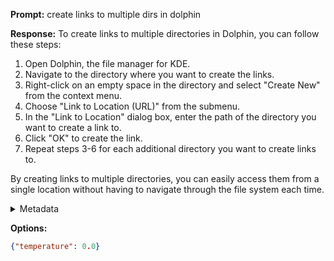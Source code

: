 **Prompt:**
create links to multiple dirs in dolphin

**Response:**
To create links to multiple directories in Dolphin, you can follow these steps:

1. Open Dolphin, the file manager for KDE.
2. Navigate to the directory where you want to create the links.
3. Right-click on an empty space in the directory and select "Create New" from the context menu.
4. Choose "Link to Location (URL)" from the submenu.
5. In the "Link to Location" dialog box, enter the path of the directory you want to create a link to.
6. Click "OK" to create the link.
7. Repeat steps 3-6 for each additional directory you want to create links to.

By creating links to multiple directories, you can easily access them from a single location without having to navigate through the file system each time.

<details><summary>Metadata</summary>

- Duration: 5070 ms
- Datetime: 2023-12-17T14:04:06.061751
- Model: gpt-3.5-turbo-0613

</details>

**Options:**
```json
{"temperature": 0.0}
```

